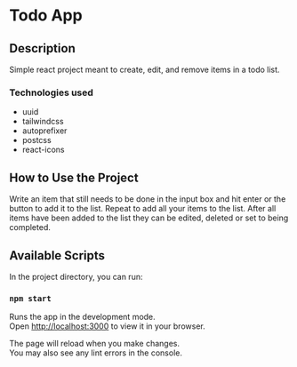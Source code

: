 # Todo App

## Description

Simple react project meant to create, edit, and remove items in a todo list.

### Technologies used

- uuid
- tailwindcss
- autoprefixer
- postcss
- react-icons

## How to Use the Project

Write an item that still needs to be done in the input box and hit enter or the button to add it to the list.
Repeat to add all your items to the list.
After all items have been added to the list they can be edited, deleted or set to being completed.

## Available Scripts

In the project directory, you can run:

### `npm start`

Runs the app in the development mode.\
Open [http://localhost:3000](http://localhost:3000) to view it in your browser.

The page will reload when you make changes.\
You may also see any lint errors in the console.
